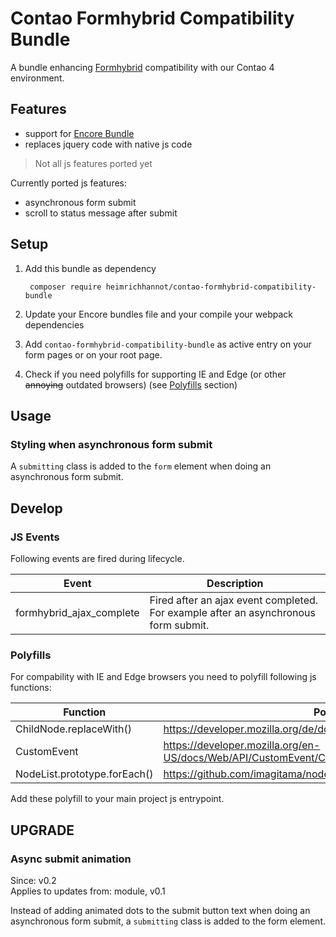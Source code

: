 # Contao Formhybrid Compatibility Bundle

A bundle enhancing [Formhybrid](https://github.com/heimrichhannot/contao-formhybrid) compatibility with our Contao 4 environment.

## Features
* support for [Encore Bundle](https://github.com/heimrichhannot/contao-encore-bundle)
* replaces jquery code with native js code

> Not all js features ported yet

Currently ported js features:
* asynchronous form submit
* scroll to status message after submit

## Setup

1. Add this bundle as dependency

        composer require heimrichhannot/contao-formhybrid-compatibility-bundle

1. Update your Encore bundles file and your compile your webpack dependencies

1. Add `contao-formhybrid-compatibility-bundle` as active entry on your form pages or on your root page.

1. Check if you need polyfills for supporting IE and Edge (or other ~~annoying~~ outdated browsers) (see [Polyfills](#polyfills) section)

## Usage

### Styling when asynchronous form submit

A `submitting` class is added to the `form` element when doing an asynchronous form submit.   

## Develop

### JS Events

Following events are fired during lifecycle.

Event                    | Description
------------------------ | -----------
formhybrid_ajax_complete | Fired after an ajax event completed. For example after an asynchronous form submit.

### Polyfills

For compability with IE and Edge browsers you need to polyfill following js functions:

Function | Polyfill
---------|---------
ChildNode.replaceWith() | https://developer.mozilla.org/de/docs/Web/API/ChildNode/replaceWith
CustomEvent | https://developer.mozilla.org/en-US/docs/Web/API/CustomEvent/CustomEvent
NodeList.prototype.forEach() | https://github.com/imagitama/nodelist-foreach-polyfill

Add these polyfill to your main project js entrypoint. 

## UPGRADE

### Async submit animation

Since: v0.2  
Applies to updates from: module, v0.1

Instead of adding animated dots to the submit button text when doing an asynchronous form submit, a `submitting` class is added to the form element.

